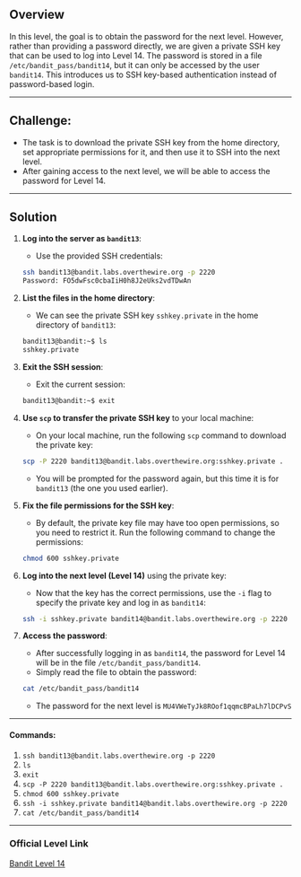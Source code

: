 
## Overview

In this level, the goal is to obtain the password for the next level. However, rather than providing a password directly, we are given a private SSH key that can be used to log into Level 14. The password is stored in a file `/etc/bandit_pass/bandit14`, but it can only be accessed by the user `bandit14`. This introduces us to SSH key-based authentication instead of password-based login.

---
## Challenge:

- The task is to download the private SSH key from the home directory, set appropriate permissions for it, and then use it to SSH into the next level.
- After gaining access to the next level, we will be able to access the password for Level 14.

---

## Solution

1. **Log into the server as `bandit13`**:
    
    - Use the provided SSH credentials:
    
    ```bash
    ssh bandit13@bandit.labs.overthewire.org -p 2220
    Password: FO5dwFsc0cbaIiH0h8J2eUks2vdTDwAn
    ```
    
2. **List the files in the home directory**:
    
    - We can see the private SSH key `sshkey.private` in the home directory of `bandit13`:
    
    ```bash
    bandit13@bandit:~$ ls
    sshkey.private
    ```
    
3. **Exit the SSH session**:
    
    - Exit the current session:
    
    ```bash
    bandit13@bandit:~$ exit
    ```
    
4. **Use `scp` to transfer the private SSH key** to your local machine:
    
    - On your local machine, run the following `scp` command to download the private key:
    
    ```bash
    scp -P 2220 bandit13@bandit.labs.overthewire.org:sshkey.private .
    ```
    
    - You will be prompted for the password again, but this time it is for `bandit13` (the one you used earlier).
5. **Fix the file permissions for the SSH key**:
    
    - By default, the private key file may have too open permissions, so you need to restrict it. Run the following command to change the permissions:
    
    ```bash
    chmod 600 sshkey.private
    ```
    
6. **Log into the next level (Level 14)** using the private key:
    
    - Now that the key has the correct permissions, use the `-i` flag to specify the private key and log in as `bandit14`:
    
    ```bash
    ssh -i sshkey.private bandit14@bandit.labs.overthewire.org -p 2220
    ```
    
7. **Access the password**:
    
    - After successfully logging in as `bandit14`, the password for Level 14 will be in the file `/etc/bandit_pass/bandit14`.
    - Simply read the file to obtain the password:
    
    ```bash
    cat /etc/bandit_pass/bandit14
    ```
    
	- The password for the next level is `MU4VWeTyJk8ROof1qqmcBPaLh7lDCPvS`

---

#### **Commands:**

1. `ssh bandit13@bandit.labs.overthewire.org -p 2220`
2. `ls`
3. `exit`
4. `scp -P 2220 bandit13@bandit.labs.overthewire.org:sshkey.private .`
5. `chmod 600 sshkey.private`
6. `ssh -i sshkey.private bandit14@bandit.labs.overthewire.org -p 2220`
7. `cat /etc/bandit_pass/bandit14`

---

### Official Level Link

[Bandit Level 14](https://overthewire.org/wargames/bandit/bandit14.html)
